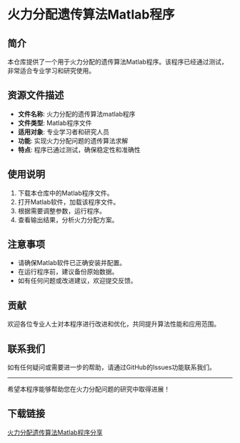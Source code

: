 # 火力分配遗传算法Matlab程序

## 简介
本仓库提供了一个用于火力分配的遗传算法Matlab程序。该程序已经通过测试，非常适合专业学习和研究使用。

## 资源文件描述
- **文件名称**: 火力分配的遗传算法matlab程序
- **文件类型**: Matlab程序文件
- **适用对象**: 专业学习者和研究人员
- **功能**: 实现火力分配问题的遗传算法求解
- **特点**: 程序已通过测试，确保稳定性和准确性

## 使用说明
1. 下载本仓库中的Matlab程序文件。
2. 打开Matlab软件，加载该程序文件。
3. 根据需要调整参数，运行程序。
4. 查看输出结果，分析火力分配方案。

## 注意事项
- 请确保Matlab软件已正确安装并配置。
- 在运行程序前，建议备份原始数据。
- 如有任何问题或改进建议，欢迎提交反馈。

## 贡献
欢迎各位专业人士对本程序进行改进和优化，共同提升算法性能和应用范围。

## 联系我们
如有任何疑问或需要进一步的帮助，请通过GitHub的Issues功能联系我们。

---

希望本程序能够帮助您在火力分配问题的研究中取得进展！

## 下载链接

[火力分配遗传算法Matlab程序分享](https://pan.quark.cn/s/061d2a3bdd36)